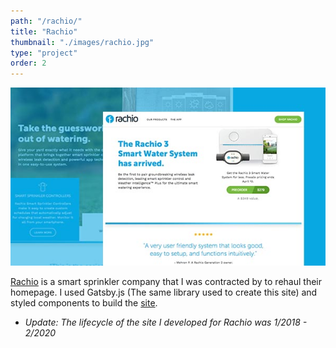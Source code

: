 ```yaml
---
path: "/rachio/"
title: "Rachio"
thumbnail: "./images/rachio.jpg"
type: "project"
order: 2
---
```


![Rachio](./images/rachio.jpg)

[Rachio](https://www.rachio.com) is a smart sprinkler company that I was contracted by to rehaul their homepage. I used Gatsby.js (The same library used to create this site) and styled components to build the [site](https://www.rachio.com).

- _Update: The lifecycle of the site I developed for Rachio was 1/2018 - 2/2020_
